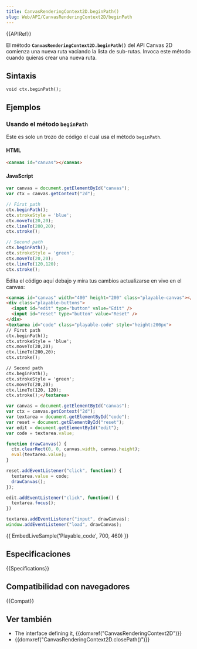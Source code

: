 ```yaml
---
title: CanvasRenderingContext2D.beginPath()
slug: Web/API/CanvasRenderingContext2D/beginPath
---
```


{{APIRef}}

El método **`CanvasRenderingContext2D.beginPath()`** del API Canvas 2D comienza una nueva ruta vaciando la lista de sub-rutas. Invoca este método cuando quieras crear una nueva ruta.

## Sintaxis

```
void ctx.beginPath();
```

## Ejemplos

### Usando el método `beginPath`

Este es solo un trozo de código el cual usa el método `beginPath`.

#### HTML

```html
<canvas id="canvas"></canvas>
```

#### JavaScript

```js
var canvas = document.getElementById("canvas");
var ctx = canvas.getContext("2d");

// First path
ctx.beginPath();
ctx.strokeStyle = 'blue';
ctx.moveTo(20,20);
ctx.lineTo(200,20);
ctx.stroke();

// Second path
ctx.beginPath();
ctx.strokeStyle = 'green';
ctx.moveTo(20,20);
ctx.lineTo(120,120);
ctx.stroke();
```

Edita el código aquí debajo y mira tus cambios actualizarse en vivo en el canvas:

```html hidden
<canvas id="canvas" width="400" height="200" class="playable-canvas"></canvas>
<div class="playable-buttons">
  <input id="edit" type="button" value="Edit" />
  <input id="reset" type="button" value="Reset" />
</div>
<textarea id="code" class="playable-code" style="height:200px">
// First path
ctx.beginPath();
ctx.strokeStyle = 'blue';
ctx.moveTo(20,20);
ctx.lineTo(200,20);
ctx.stroke();

// Second path
ctx.beginPath();
ctx.strokeStyle = 'green';
ctx.moveTo(20,20);
ctx.lineTo(120, 120);
ctx.stroke();</textarea>
```

```js hidden
var canvas = document.getElementById("canvas");
var ctx = canvas.getContext("2d");
var textarea = document.getElementById("code");
var reset = document.getElementById("reset");
var edit = document.getElementById("edit");
var code = textarea.value;

function drawCanvas() {
  ctx.clearRect(0, 0, canvas.width, canvas.height);
  eval(textarea.value);
}

reset.addEventListener("click", function() {
  textarea.value = code;
  drawCanvas();
});

edit.addEventListener("click", function() {
  textarea.focus();
})

textarea.addEventListener("input", drawCanvas);
window.addEventListener("load", drawCanvas);
```

{{ EmbedLiveSample('Playable_code', 700, 460) }}

## Especificaciones

{{Specifications}}

## Compatibilidad con navegadores

{{Compat}}

## Ver también

- The interface defining it, {{domxref("CanvasRenderingContext2D")}}
- {{domxref("CanvasRenderingContext2D.closePath()")}}
